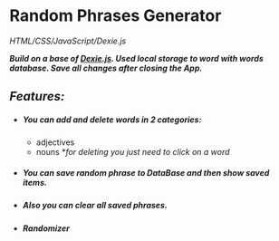 # Random Phrases Generator
*HTML/CSS/JavaScript/Dexie.js*

***Build on a base of [Dexie.js](https://dexie.org/). Used local storage to word with words database. 
Save all changes after closing the App.***

## *Features:*

- ##### You can add and delete words in 2 categories:
  - adjectives
  - nouns
**for deleting you just need to click on a word*

- ##### You can save random phrase to DataBase and then show saved items. 
- ##### Also you can clear all saved phrases.
- ##### Randomizer

